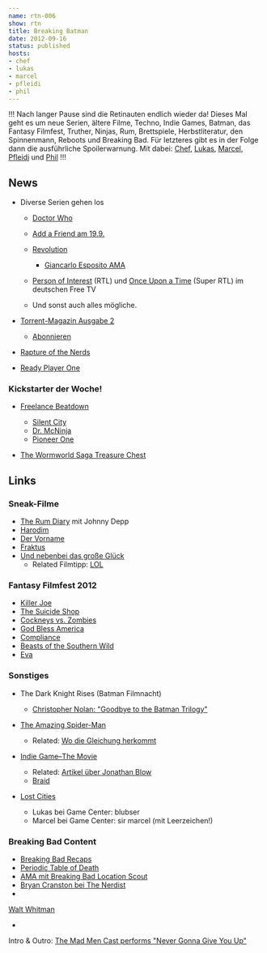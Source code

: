 ```yaml
---
name: rtn-006
show: rtn
title: Breaking Batman
date: 2012-09-16
status: published
hosts:
- chef
- lukas
- marcel
- pfleidi
- phil
---
```

!!!
Nach langer Pause sind die Retinauten endlich wieder da! Dieses Mal geht es um neue Serien, ältere Filme, Techno, Indie Games, Batman, das Fantasy Filmfest, Truther, Ninjas, Rum, Brettspiele, Herbstliteratur, den Spinnenmann, Reboots und Breaking Bad. Für letzteres gibt es in der Folge dann die ausführliche Spoilerwarnung. Mit dabei: [Chef](https://twitter.com/grischder), [Lukas](https://twitter.com/blubser), [Marcel](https://twitter.com/xartas), [Pfleidi](https://twitter.com/pfleidi) und [Phil](https://twitter.com/philgrooves)
!!!

## News

- Diverse Serien gehen los
  - [Doctor Who](http://www.bbc.co.uk/programmes/b006q2x0)
  - [Add a Friend am 19.9.](http://www.imdb.com/title/tt2134254/)
  - [Revolution](http://www.imdb.com/title/tt2070791/)
    -  [Giancarlo Esposito AMA](http://www.reddit.com/r/breakingbad/comments/oaz0w/i_am_actor_giancarlo_esposito_and_i_play_gus_on/)

  - [Person of Interest](https://secure.retinacast.de/rtc-pp-e05-person-of-interest/) (RTL) und [Once Upon a Time](http://www.imdb.com/title/tt1843230/) (Super RTL) im deutschen Free TV
  - Und sonst auch alles mögliche.

- [Torrent-Magazin Ausgabe 2](http://torrent-magazin.de/?p=441)
  - [Abonnieren](http://torrent-magazin.de/?page_id=242)

- [Rapture of the Nerds](http://www.amazon.de/The-Rapture-Nerds-Cory-Doctorow/dp/0765329107?tag=retinacast04-21)
- [Ready Player One](http://www.amazon.de/Ready-Player-One-Ernest-Cline/dp/0099560437?tag=retinacast04-21)

### Kickstarter der Woche!

- [Freelance Beatdown](http://www.indiegogo.com/FreelanceBeatdown)
  - [Silent City](http://silentcityseries.com)
  - [Dr. McNinja](http://drmcninja.com)
  - [Pioneer One](http://www.pioneerone.tv/)

- [The Wormworld Saga Treasure Chest](http://www.kickstarter.com/projects/daniellieske/the-wormworld-saga-treasure-chest?ref=users)

## Links

### Sneak-Filme

- [The Rum Diary](http://www.imdb.com/title/tt0376136/) mit Johnny Depp
- [Harodim](http://www.imdb.com/title/tt2188913/)
- [Der Vorname](http://www.imdb.com/title/tt2179121/)
- [Fraktus](http://www.myspace.com/music/player?sid=87404296)
- [Und nebenbei das große Glück](http://www.imdb.com/title/tt1872880/)
  - Related Filmtipp: [LOL](http://www.imdb.com/title/tt1194616/)

### Fantasy Filmfest 2012

- [Killer Joe](http://www.imdb.com/title/tt1726669/)
- [The Suicide Shop](http://www.imdb.com/title/tt1655413/)
- [Cockneys vs. Zombies](http://www.imdb.com/title/tt1362058/)
- [God Bless America](http://www.imdb.com/title/tt1912398/)
- [Compliance](http://www.imdb.com/title/tt1971352/)
- [Beasts of the Southern Wild](http://www.imdb.com/title/tt2125435/)
- [Eva](http://www.imdb.com/title/tt1298554/)

### Sonstiges

- The Dark Knight Rises (Batman Filmnacht)
  - [Christopher Nolan: "Goodbye to the Batman Trilogy"](http://www.reddit.com/r/movies/comments/x1xxb/christopher_nolans_goodbye_letter_to_the_batman/)

- [The Amazing Spider-Man](http://www.imdb.com/title/tt0948470/)
  - Related: [Wo die Gleichung herkommt](http://www.boingboing.net/2012/06/29/how-physicist-jim-kakalios-inv.html)

- [Indie Game–The Movie](http://buy.indiegamethemovie.com)
  - Related: [Artikel über Jonathan Blow](http://www.theatlantic.com/magazine/archive/2012/05/the-most-dangerous-gamer/308928/)
  - [Braid](http://braid-game.com)

- [Lost Cities](http://lostcitiesapp.com)
  - Lukas bei Game Center: blubser
  - Marcel bei Game Center: sir marcel (mit Leerzeichen!)

### Breaking Bad Content

- [Breaking Bad Recaps](http://www.capitalnewyork.com/tags/breaking-bad-final-season)
- [Periodic Table of Death](http://img.gawkerassets.com/img/17y3eh93v559ujpg/original.jpg)
- [AMA mit Breaking Bad Location Scout](http://www.reddit.com/r/IAmA/comments/zaw2h/i_am_the_location_scout_for_the_show_breaking_bad/)
- [Bryan Cranston bei The Nerdist](http://www.nerdist.com/2011/08/nerdist-podcast-119-bryan-cranston/)
-

[Walt Whitman](http://en.wikipedia.org/wiki/Walt_Whitman)

-

Intro & Outro: [The Mad Men Cast performs "Never Gonna Give You Up"](http://www.youtube.com/watch?v=SaFLd-hVKFY)


